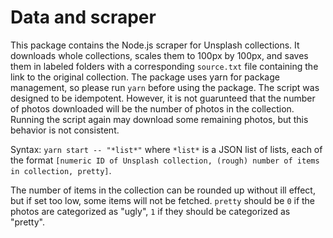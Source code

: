 # Data and scraper
This package contains the Node.js scraper for Unsplash collections. It downloads whole collections, scales them to 100px by 100px, and saves them in labeled folders with a corresponding `source.txt` file containing the link to the original collection.
The package uses yarn for package management, so please run `yarn` before using the package.
The script was designed to be idempotent. However, it is not guarunteed that the number of photos downloaded will be the number of photos in the collection. Running the script again may download some remaining photos, but this behavior is not consistent.

Syntax: `yarn start -- "*list*"` where `*list*` is a JSON list of lists, each of the format `[numeric ID of Unsplash collection, (rough) number of items in collection, pretty]`.

The number of items in the collection can be rounded up without ill effect, but if set too low, some items will not be fetched. `pretty` should be `0` if the photos are categorized as "ugly", `1` if they should be categorized as "pretty".
